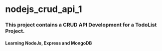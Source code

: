 # nodejs_crud_api_1

### This project contains a CRUD API Development for a TodoList Project.

#### Learning NodeJs, Express and MongoDB
